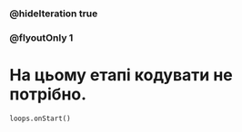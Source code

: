 ### @hideIteration true 
### @flyoutOnly 1


# На цьому етапі кодувати не потрібно.

```blocks
loops.onStart()
```


